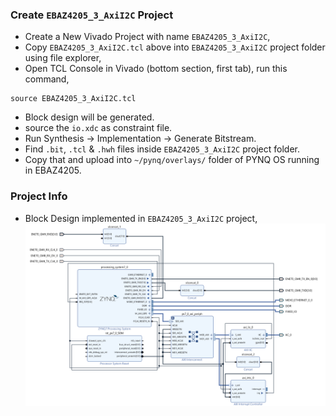 ### Create `EBAZ4205_3_AxiI2C` Project
- Create a New Vivado Project with name `EBAZ4205_3_AxiI2C`,
- Copy `EBAZ4205_3_AxiI2C.tcl` above into `EBAZ4205_3_AxiI2C` project folder using file explorer,
- Open TCL Console in Vivado (bottom section, first tab), run this command,
```
source EBAZ4205_3_AxiI2C.tcl
```
- Block design will be generated.
- source the `io.xdc` as constraint file.
- Run Synthesis -> Implementation -> Generate Bitstream.
- Find `.bit`, `.tcl` & `.hwh` files inside `EBAZ4205_3_AxiI2C` project folder.
- Copy that and upload into `~/pynq/overlays/` folder of PYNQ OS running in EBAZ4205.
### Project Info
- Block Design implemented in `EBAZ4205_3_AxiI2C` project,
![](../../../resource/EBAZ4205_3_AxiI2C_BlockDesign.png)